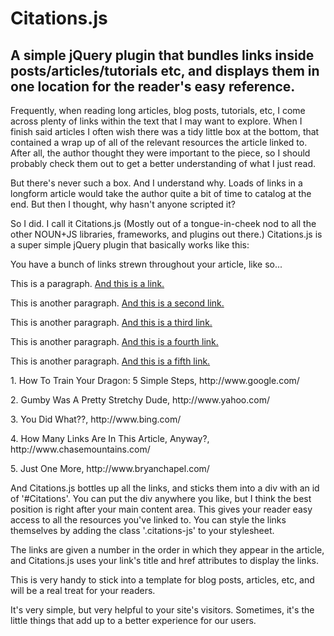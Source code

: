 # Citations.js
## A simple jQuery plugin that bundles links inside posts/articles/tutorials etc, and displays them in one location for the reader's easy reference.
<p>Frequently, when reading long articles, blog posts, tutorials, etc, I come across plenty of links within the text that I may want to explore. When I finish said articles I often wish there was a tidy little box at the bottom, that contained a wrap up of all of the relevant resources the article linked to. After all, the author thought they were important to the piece, so I should probably check them out to get a better understanding of what I just read.</p>
        <p>But there's never such a box. And I understand why. Loads of links in a longform article would take the author quite a bit of time to catalog at the end. But then I thought, why hasn't anyone scripted it?</p>
        <p>So I did. I call it Citations.js (Mostly out of a tongue-in-cheek nod to all the other NOUN+JS libraries, frameworks, and plugins out there.) Citations.js is a super simple jQuery plugin that basically works like this:</p>
        <p>You have a bunch of links strewn throughout your article, like so...</p>
        <p>This is a paragraph. <a href="http://www.google.com" title="How To Train Your Dragon: 5 Simple Steps">And this is a link.</a></p>
        <p>This is another paragraph. <a href="http://www.yahoo.com" title="Gumby Was A Pretty Stretchy Dude">And this is a second link.</a></p>
        <p>This is another paragraph. <a href="http://www.bing.com" title="You Did What??">And this is a third link.</a></p>
        <p>This is another paragraph. <a href="http://www.chasemountains.com" title="How Many Links Are In This Article, Anyway?">And this is a fourth link.</a></p>
        <p>This is another paragraph. <a href="http://www.bryanchapel.com" title="Just One More">And this is a fifth link.</a></p>
<p>1. How To Train Your Dragon: 5 Simple Steps, http://www.google.com/</p>
<p>2. Gumby Was A Pretty Stretchy Dude, http://www.yahoo.com/</p>
<p>3. You Did What??, http://www.bing.com/</p>
<p>4. How Many Links Are In This Article, Anyway?, http://www.chasemountains.com/</p>
<p>5. Just One More, http://www.bryanchapel.com/</p>
        <p>And Citations.js bottles up all the links, and sticks them into a div with an id of '#Citations'. You can put the div anywhere you like, but I think the best position is right after your main content area. This gives your reader easy access to all the resources you've linked to. You can style the links themselves by adding the class '.citations-js' to your stylesheet.</p>
        <p>The links are given a number in the order in which they appear in the article, and Citations.js uses your link's title and href attributes to display the links.</p>
        <p>This is very handy to stick into a template for blog posts, articles, etc, and will be a real treat for your readers.</p>
        <p>It's very simple, but very helpful to your site's visitors. Sometimes, it's the little things that add up to a better experience for our users.</p>

